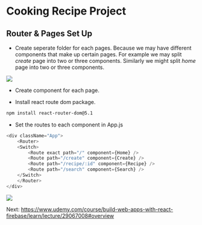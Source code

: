 # Cooking Recipe Project
## Router & Pages Set Up

- Create seperate folder for each pages. Because we may have different components that make up
certain pages. For example we may split *create* page into two or three components. Similarly we might split *home* page into two or three components.

![](./images/image1.jpg)

- Create component for each page.

- Install react route dom package.

```bash
npm install react-router-dom@5.1
```

- Set the routes to each component in App.js

```js
<div className="App">
    <Router>
    <Switch>
        <Route exact path="/" component={Home} />
        <Route path="/create" component={Create} />
        <Route path="/recipe/:id" component={Recipe} />
        <Route path="/search" component={Search} />
    </Switch>
    </Router>
</div>
```

![](./images/image2.jpg)



Next: https://www.udemy.com/course/build-web-apps-with-react-firebase/learn/lecture/29067008#overview

